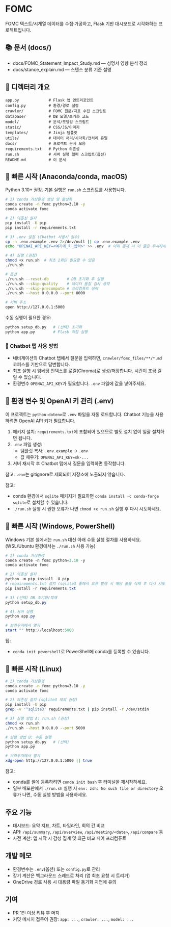 # FOMC

FOMC 텍스트/시계열 데이터를 수집·가공하고, Flask 기반 대시보드로 시각화하는 프로젝트입니다.

## 📚 문서 (docs/)
- docs/FOMC_Statement_Impact_Study.md — 성명서 영향 분석 정리
- docs/stance_explain.md — 스탠스 분류 기준 설명

## 📂 디렉터리 개요
```
app.py             # Flask 앱 엔트리포인트
config.py          # 환경/경로 설정
crawler/           # FOMC 원문/지표 수집 스크립트
database/          # DB 모델/초기화 코드
model/             # 분석/모델링 스크립트
static/            # CSS/JS/이미지
templates/         # Jinja 템플릿
utils/             # 데이터 처리/시각화/전처리 유틸
docs/              # 프로젝트 문서 모음
requirements.txt   # Python 의존성
run.sh             # 서버 실행 헬퍼 스크립트(옵션)
README.md          # 이 문서
```

## 🚀 빠른 시작 (Anaconda/conda, macOS)
Python 3.10+ 권장. 기본 실행은 `run.sh` 스크립트를 사용합니다.

```bash
# 1) conda 가상환경 생성 및 활성화
conda create -n fomc python=3.10 -y
conda activate fomc

# 2) 의존성 설치
pip install -U pip
pip install -r requirements.txt

# 3) .env 설정 (Chatbot 사용시 필수)
cp -n .env.example .env 2>/dev/null || cp .env.example .env
echo "OPENAI_API_KEY=<여기에_키_입력>" >> .env  # 이미 존재 시 이 줄은 무시하세요

# 4) 실행 (권장)
chmod +x run.sh  # 최초 1회만 필요할 수 있음
./run.sh

# 옵션
./run.sh --reset-db        # DB 초기화 후 실행
./run.sh --skip-quality    # 데이터 품질 검사 생략
./run.sh --skip-precompute # 프리컴퓨트 생략
./run.sh --host 0.0.0.0 --port 8000

# 서버 주소
open http://127.0.0.1:5000
```

수동 실행이 필요한 경우:

```bash
python setup_db.py   # (선택) 초기화
python app.py        # Flask 직접 실행
```

### 🤖 Chatbot 탭 사용 방법
- 네비게이션의 Chatbot 탭에서 질문을 입력하면, `crawler/fomc_files/**/*.md` 코퍼스를 기반으로 답변합니다.
- 최초 실행 시 임베딩 인덱스를 로컬(Chroma)로 생성/저장합니다. 시간이 조금 걸릴 수 있습니다.
- 환경변수 `OPENAI_API_KEY`가 필요합니다. `.env` 파일에 값을 넣어주세요.

## 🔐 환경 변수 및 OpenAI 키 관리 (.env)
이 프로젝트는 `python-dotenv`로 `.env` 파일을 자동 로드합니다. Chatbot 기능을 사용하려면 OpenAI API 키가 필요합니다.

1) 패키지 설치: `requirements.txt`에 포함되어 있으므로 별도 설치 없이 일괄 설치하면 됩니다.
2) `.env` 파일 생성:
	- 템플릿 복사: `.env.example` → `.env`
	- 값 채우기: `OPENAI_API_KEY=sk-...`
3) 서버 재시작 후 Chatbot 탭에서 질문을 입력하면 동작합니다.

참고: `.env`는 gitignore로 제외되어 저장소에 노출되지 않습니다.

참고:
- conda 환경에서 `sqlite` 패키지가 필요하면 `conda install -c conda-forge sqlite`로 설치할 수 있습니다.
- `./run.sh` 실행 시 권한 오류가 나면 `chmod +x run.sh` 실행 후 다시 시도하세요.

## 🚀 빠른 시작 (Windows, PowerShell)
Windows 기본 셸에서는 `run.sh` 대신 아래 수동 실행 절차를 사용하세요. (WSL/Ubuntu 환경에서는 `./run.sh` 사용 가능)

```powershell
# 1) conda 가상환경
conda create -n fomc python=3.10 -y
conda activate fomc

# 2) 의존성 설치
python -m pip install -U pip
# requirements.txt 설치 (sqlite3 줄에서 오류 발생 시 해당 줄을 삭제 후 다시 시도)
pip install -r requirements.txt

# 3) (선택) DB 초기화/적재
python setup_db.py

# 4) 서버 실행
python app.py

# 브라우저에서 열기
start "" http://localhost:5000
```

팁:
- `conda init powershell`로 PowerShell에 conda를 등록할 수 있습니다.

## 🚀 빠른 시작 (Linux)

```bash
# 1) conda 가상환경
conda create -n fomc python=3.10 -y
conda activate fomc

# 2) 의존성 설치 (sqlite3 제외 권장)
pip install -U pip
grep -v '^sqlite3' requirements.txt | pip install -r /dev/stdin

# 3) 실행 방법 A: run.sh (권장)
chmod +x run.sh
./run.sh --host 0.0.0.0 --port 5000

# 실행 방법 B: 수동 실행
python setup_db.py   # (선택)
python app.py

# 브라우저에서 열기
xdg-open http://127.0.0.1:5000 || true
```

참고:
- conda를 셸에 등록하려면 `conda init bash` 후 터미널을 재시작하세요.
- 일부 배포판에서 `./run.sh` 실행 시 `env: zsh: No such file or directory` 오류가 나면, 수동 실행 방법을 사용하세요.

## 주요 기능
- 대시보드: 요약 지표, 차트, 타임라인, 회의 간 비교
- API: `/api/summary`, `/api/overview`, `/api/meeting/<date>`, `/api/compare` 등
- 사전 계산: 앱 시작 시 감성 집계 및 최근 비교 페어 프리컴퓨트

## 개발 메모
- 환경변수는 `.env`(옵션) 또는 `config.py`로 관리
- 장기 계산은 백그라운드 스레드로 처리 (앱 최초 요청 시 트리거)
- OneDrive 경로 사용 시 대용량 파일 동기화 지연에 유의

## 기여
- PR 1인 이상 리뷰 후 머지
- 커밋 메시지 접두어 권장: `app: ...`, `crawler: ...`, `model: ...`

